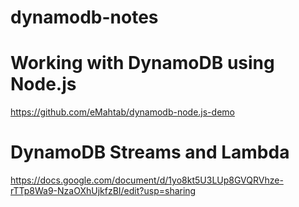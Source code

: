 # dynamodb-notes

# Working with DynamoDB using Node.js
https://github.com/eMahtab/dynamodb-node.js-demo

# DynamoDB Streams and Lambda
https://docs.google.com/document/d/1yo8kt5U3LUp8GVQRVhze-rTTp8Wa9-NzaOXhUjkfzBI/edit?usp=sharing
